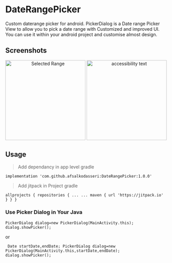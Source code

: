 # DateRangePicker
Custom daterange picker for android.
PickerDialog is a Date range Picker View to allow you to pick a date range with Customized and improved UI.
You can use it within your android project and customise almost design.


## Screenshots

<p align="center">
  <img src="https://i.ibb.co/C8M38gp/Screenshot-1613641238.png" width="250" title="Selected Range">
  <img src="https://i.ibb.co/GtH2YN6/Screenshot-1613640981.png" width="250" alt="accessibility text">
</p>

## Usage

> Add dependancy in app level gradle
 
`implementation 'com.github.afsalkodasseri:DateRangePicker:1.0.0'`

> Add jitpack in Project gradle

`allprojects {
    repositories {
        ...
        ...
        maven { url 'https://jitpack.io' }
    }
}`

### Use Picker Dialog in Your Java

`
PickerDialog dialog=new PickerDialog(MainActivity.this);
dialog.showPicker();
`

or

`
Date startDate,endDate;
PickerDialog dialog=new PickerDialog(MainActivity.this,startDate,endDate);
dialog.showPicker();`


